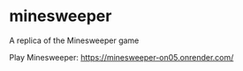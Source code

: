 # minesweeper
A replica of the Minesweeper game

Play Minesweeper: https://minesweeper-on05.onrender.com/
